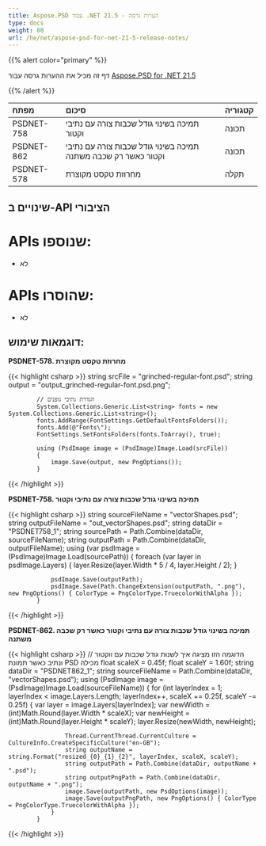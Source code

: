 ```yaml
---
title: Aspose.PSD עבור .NET 21.5 - הערות גרסה
type: docs
weight: 80
url: /he/net/aspose-psd-for-net-21-5-release-notes/
---
```


{{% alert color="primary" %}}

דף זה מכיל את ההערות גרסה עבור [Aspose.PSD for .NET 21.5](https://www.nuget.org/packages/Aspose.PSD/)

{{% /alert %}}

|**מפתח**|**סיכום**|**קטגוריה**|
| :- | :- | :- |
|PSDNET-758|תמיכה בשינוי גודל שכבות צורה עם נתיבי וקטור|תכונה|
|PSDNET-862|תמיכה בשינוי גודל שכבות צורה עם נתיבי וקטור כאשר רק שכבה משתנה|תכונה|
|PSDNET-578|מחרוזת טקסט מקוצרת|תקלה|

## **שינויים ב-API הציבורי**

# **APIs שנוספו:**

- לא

# **APIs שהוסרו:**

- לא

## **דוגמאות שימוש:**

**PSDNET-578. מחרוזת טקסט מקוצרת**

{{< highlight csharp >}}
            string srcFile = "grinched-regular-font.psd";
            string output = "output_grinched-regular-font.psd.png";

            // הגדרת נתיבי גופנים
            System.Collections.Generic.List<string> fonts = new System.Collections.Generic.List<string>();
            fonts.AddRange(FontSettings.GetDefaultFontsFolders());
            fonts.Add(@"Fonts\");
            FontSettings.SetFontsFolders(fonts.ToArray(), true);

            using (PsdImage image = (PsdImage)Image.Load(srcFile))
            {
                image.Save(output, new PngOptions());
            }
{{< /highlight >}}

**PSDNET-758. תמיכה בשינוי גודל שכבות צורה עם נתיבי וקטור**

{{< highlight csharp >}}
            string sourceFileName = "vectorShapes.psd";
            string outputFileName = "out_vectorShapes.psd";
            string dataDir = "PSDNET758_1";
            string sourcePath = Path.Combine(dataDir, sourceFileName);
            string outputPath = Path.Combine(dataDir, outputFileName);
            using (var psdImage = (PsdImage)Image.Load(sourcePath))
            {
                foreach (var layer in psdImage.Layers)
                {
                    layer.Resize(layer.Width * 5 / 4, layer.Height / 2);
                }

                psdImage.Save(outputPath);
                psdImage.Save(Path.ChangeExtension(outputPath, ".png"), new PngOptions() { ColorType = PngColorType.TruecolorWithAlpha });
            }
{{< /highlight >}}

**PSDNET-862. תמיכה בשינוי גודל שכבות צורה עם נתיבי וקטור כאשר רק שכבה משתנה**

{{< highlight csharp >}}
            // הדוגמה הזו מציגה איך לשנות גודל שכבות עם ווקטור ונתיב כאשר תמונת PSD מכילה
            float scaleX = 0.45f;
            float scaleY = 1.60f;
            string dataDir = "PSDNET862_1";
            string sourceFileName = Path.Combine(dataDir, "vectorShapes.psd");
            using (PsdImage image = (PsdImage)Image.Load(sourceFileName))
            {
                for (int layerIndex = 1; layerIndex < image.Layers.Length; layerIndex++, scaleX += 0.25f, scaleY -= 0.25f)
                {
                    var layer = image.Layers[layerIndex];
                    var newWidth = (int)Math.Round(layer.Width * scaleX);
                    var newHeight = (int)Math.Round(layer.Height * scaleY);
                    layer.Resize(newWidth, newHeight);

                    Thread.CurrentThread.CurrentCulture = CultureInfo.CreateSpecificCulture("en-GB");
                    string outputName = string.Format("resized_{0}_{1}_{2}", layerIndex, scaleX, scaleY);
                    string outputPath = Path.Combine(dataDir, outputName + ".psd");
                    string outputPngPath = Path.Combine(dataDir, outputName + ".png");
                    image.Save(outputPath, new PsdOptions(image));
                    image.Save(outputPngPath, new PngOptions() { ColorType = PngColorType.TruecolorWithAlpha });
                }
            }
{{< /highlight >}}
